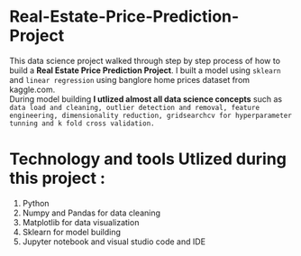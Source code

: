 # Real-Estate-Price-Prediction-Project
This data science project walked through step by step process of how to build a **Real Estate Price Prediction Project**. I built a model using `sklearn` and `linear regression` using banglore home prices dataset from kaggle.com.\
 During model building  **I utlized almost all data science concepts** such as ```data load and cleaning, outlier detection and removal, feature engineering, dimensionality reduction, gridsearchcv for hyperparameter tunning and k fold cross validation.```

 # Technology and tools Utlized during this project :
1) Python
2) Numpy and Pandas for data cleaning
3) Matplotlib for data visualization
4) Sklearn for model building
5) Jupyter notebook and visual studio code and IDE

